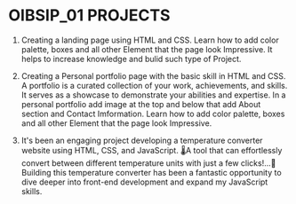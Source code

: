 # OIBSIP_01 PROJECTS
1. Creating a landing page using HTML and CSS. Learn how to add color palette, boxes and all other Element that the page look Impressive. It helps to increase knowledge and bulid such type of Project.
  
2. Creating a Personal portfolio page with the basic skill in HTML and CSS. A portfolio is a curated collection of your work, achievements, and skills. It serves as a showcase to demonstrate your abilities and expertise. In a personal portfolio add image at the top and below that add About section and Contact Imformation. Learn how to add color palette, boxes and all other Element that the page look Impressive.
  
3.  It's been an engaging project developing a temperature converter website using HTML, CSS, and JavaScript. 🌡️A tool that can effortlessly convert between different temperature units with just a few clicks!...🔧 Building this temperature converter has been a fantastic opportunity to dive deeper into front-end development and expand my JavaScript skills.
